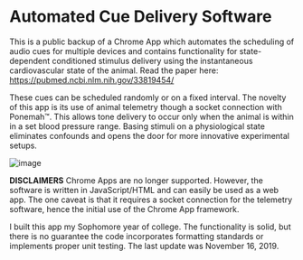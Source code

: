 
# Automated Cue Delivery Software
This is a public backup of a Chrome App which automates the scheduling of audio cues for multiple devices and contains functionality for state-dependent conditioned stimulus delivery using the instantaneous cardiovascular state of the animal. Read the paper here: https://pubmed.ncbi.nlm.nih.gov/33819454/

These cues can be scheduled randomly or on a fixed interval. The novelty of this app is its use of animal telemetry though a socket connection with Ponemah™. This allows tone delivery to occur only when the animal is within in a set blood pressure range. Basing stimuli on a physiological state eliminates confounds and opens the door for more innovative experimental setups.

![image](https://github.com/bjamturley/AutomatedCueDelivery/assets/8573191/7ba3eb5a-ba12-4e35-a380-fb0f8c7bcf6a)


**DISCLAIMERS**
Chrome Apps are no longer supported. However, the software is written in JavaScript/HTML and can easily be used as a web app. The one caveat is that it requires a socket connection for the telemetry software, hence the initial use of the Chrome App framework.

I built this app my Sophomore year of college. The functionality is solid, but there is no guarantee the code incorporates formatting standards or implements proper unit testing. The last update was November 16, 2019.
